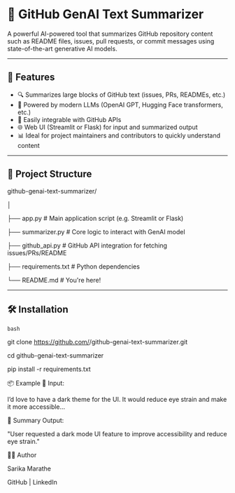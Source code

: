 # 🧠 GitHub GenAI Text Summarizer

A powerful AI-powered tool that summarizes GitHub repository content such as README files, issues, pull requests, or commit messages using state-of-the-art generative AI models.

---

## 🚀 Features

- 🔍 Summarizes large blocks of GitHub text (issues, PRs, READMEs, etc.)
- 🤖 Powered by modern LLMs (OpenAI GPT, Hugging Face transformers, etc.)
- 🧩 Easily integrable with GitHub APIs
- 🌐 Web UI (Streamlit or Flask) for input and summarized output
- 📊 Ideal for project maintainers and contributors to quickly understand content

---

## 📁 Project Structure

github-genai-text-summarizer/

│

├── app.py # Main application script (e.g. Streamlit or Flask)

├── summarizer.py # Core logic to interact with GenAI model

├── github_api.py # GitHub API integration for fetching issues/PRs/README

├── requirements.txt # Python dependencies

└── README.md # You're here!



---

## 🛠️ Installation

```bash```

git clone https://github.com/<your-username>/github-genai-text-summarizer.git

cd github-genai-text-summarizer

pip install -r requirements.txt


📦 Example
🔗 Input:

I’d love to have a dark theme for the UI. It would reduce eye strain and make it more accessible...

🧠 Summary Output:

"User requested a dark mode UI feature to improve accessibility and reduce eye strain."

🧑‍💻 Author

Sarika Marathe

GitHub | LinkedIn

